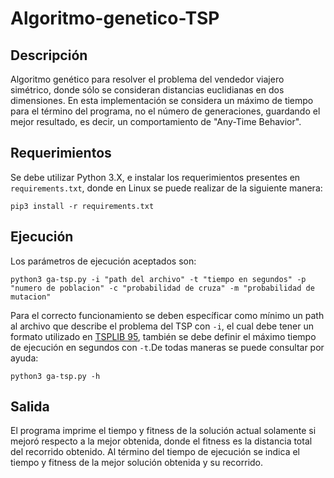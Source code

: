 # Algoritmo-genetico-TSP

## Descripción

Algoritmo genético para resolver el problema del vendedor viajero simétrico, donde sólo se consideran distancias euclidianas en dos dimensiones. En esta implementación se considera un máximo de tiempo para el término del programa, no el número de generaciones, guardando el mejor resultado, es decir, un comportamiento de "Any-Time Behavior".

## Requerimientos

Se debe utilizar Python 3.X, e instalar los requerimientos presentes en `requirements.txt`, donde en Linux se puede realizar de la siguiente manera:

```console
pip3 install -r requirements.txt
```

## Ejecución

Los parámetros de ejecución aceptados son:

```console
python3 ga-tsp.py -i "path del archivo" -t "tiempo en segundos" -p "numero de poblacion" -c "probabilidad de cruza" -m "probabilidad de mutacion"
```

Para el correcto funcionamiento se deben específicar como mínimo un path al archivo que describe el problema del TSP con `-i`, el cual debe tener un formato utilizado en [TSPLIB 95](http://elib.zib.de/pub/mp-testdata/tsp/tsplib/tsp/index.html), también se debe definir el máximo tiempo de ejecución en segundos con `-t`.De todas maneras se puede consultar por ayuda:

```console
python3 ga-tsp.py -h
``` 

## Salida

El programa imprime el tiempo y fitness de la solución actual solamente si mejoró respecto a la mejor obtenida, donde el fitness es la distancia total del recorrido obtenido. Al término del tiempo de ejecución se indica el tiempo y fitness de la mejor solución obtenida y su recorrido.

